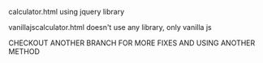 calculator.html using jquery library

vanillajscalculator.html doesn't use any library, only vanilla js


CHECKOUT ANOTHER BRANCH FOR MORE FIXES AND USING ANOTHER METHOD 
